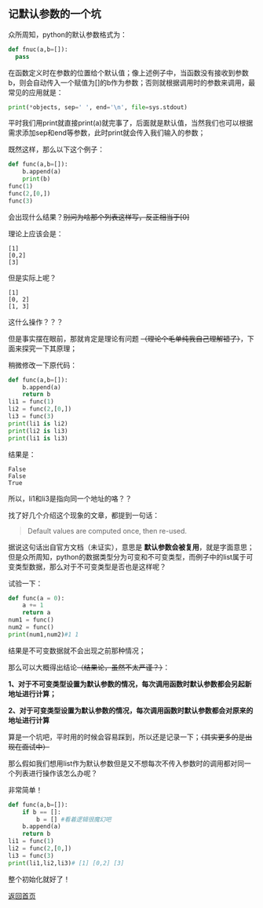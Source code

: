 ## 记默认参数的一个坑

 众所周知，python的默认参数格式为：

```python
def fnuc(a,b=[]):
  pass
```

在函数定义时在参数的位置给个默认值；像上述例子中，当函数没有接收到参数b，则会自动传入一个赋值为[]的b作为参数；否则就根据调用时的参数来调用，最常见的应用就是：

```python
print(*objects, sep=' ', end='\n', file=sys.stdout)
```

平时我们用print就直接print(a)就完事了，后面就是默认值，当然我们也可以根据需求添加sep和end等参数，此时print就会传入我们输入的参数；

既然这样，那么以下这个例子：

```python
def func(a,b=[]):
    b.append(a)
    print(b)
func(1)
func(2,[0,])
func(3)
```

会出现什么结果？~~别问为啥那个列表这样写，反正相当于[0]~~

理论上应该会是：

```
[1]
[0,2]
[3]
```

但是实际上呢？

```
[1]
[0, 2]
[1, 3]
```

这什么操作？？？

但是事实摆在眼前，那就肯定是理论有问题 ~~（理论个毛单纯我自己理解错了）~~，下面来探究一下其原理；

稍微修改一下原代码：

```python
def func(a,b=[]):
    b.append(a)
    return b
li1 = func(1)
li2 = func(2,[0,])
li3 = func(3)
print(li1 is li2)
print(li2 is li3)
print(li1 is li3)
```

结果是：

```
False
False
True
```

所以，li1和li3是指向同一个地址的咯？？

找了好几个介绍这个现象的文章，都提到一句话：

> Default values are computed once, then re-used.

据说这句话出自官方文档（未证实），意思是 **默认参数会被复用**，就是字面意思；但是众所周知，python的数据类型分为可变和不可变类型，而例子中的list属于可变类型数据，那么对于不可变类型是否也是这样呢？

试验一下：

```python
def func(a = 0):
    a += 1
    return a
num1 = func()
num2 = func()
print(num1,num2)#1 1
```

结果是不可变数据就不会出现之前那种情况；

那么可以大概得出结论~~（结果论，虽然不太严谨？）~~：

**1、对于不可变类型设置为默认参数的情况，每次调用函数时默认参数都会另起新地址进行计算；**

**2、对于可变类型设置为默认参数的情况，每次调用函数时默认参数都会对原来的地址进行计算**

算是一个坑吧，平时用的时候会容易踩到，所以还是记录一下；~~（其实更多的是出现在面试中）~~

那么假如我们想用list作为默认参数但是又不想每次不传入参数时的调用都对同一个列表进行操作该怎么办呢？

非常简单！

```python
def func(a,b=[]):
    if b == []:
        b = [] #看着逻辑很魔幻吧
    b.append(a)
    return b
li1 = func(1)
li2 = func(2,[0,])
li3 = func(3)
print(li1,li2,li3)# [1] [0,2] [3]
```

整个初始化就好了！





[返回首页](https://ko710395.github.io/)